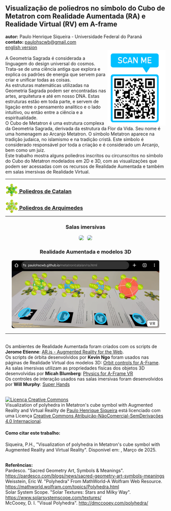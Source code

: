 <link rel="stylesheet" href="../scripts/style.css">
<meta charset="utf-8">
<link rel="icon" type="image/png" href="../catalan/vr/salas/imagens/icone.png">
<h2>Visualização de poliedros no símbolo do Cubo de Metatron com Realidade Aumentada (RA) e Realidade Virtual (RV) em A-frame</h2>
<b>autor:</b> Paulo Henrique Siqueira - Universidade Federal do Paraná
<br><b>contato:</b> <a href="#"> paulohscwb@gmail.com </a>
<br><a href="https://paulohscwb.github.io/metatron/">english version</a>
<div><img align="right" src="../imagens/qr.png"/>
<br>A Geometria Sagrada é considerada a linguagem do design universal do cosmos. Trata-se de uma ciência antiga que explora e explica os padrões de energia que servem para criar e unificar todas as coisas. 
<br>As estruturas matemáticas utilizadas na Geometria Sagrada podem ser encontradas nas artes, arquitetura e até em nosso DNA. Estas estruturas estão em toda parte, e servem de ligação entre o pensamento analítico e o lado intuitivo, ou então entre a ciência e a espiritualidade.
<br>O Cubo de Metatron é uma estrutura complexa da Geometria Sagrada, derivada da estrutura da Flor da Vida. Seu nome é uma homenagem ao Arcanjo Metatron. O símbolo Metatron aparece na tradição judaica, no islamismo e na tradição cristã. Este símbolo é considerado responsável por toda a criação e é considerado um Arcanjo, bem como um juiz.
<br>Este trabalho mostra alguns poliedros inscritos ou circunscritos no símbolo do Cubo do Metatron modelados em 2D e 3D, com as visualizações que podem ser acessadas com os recursos de Realidade Aumentada e também em salas imersivas de Realidade Virtual.</div>
<hr>
<h3 style="margin-top:3px"><a target="_blank" href="../catalan/pt-br/"><img src="../catalan/vr/salas/imagens/icone.png" style="margin-bottom:-10px" width="40"> Poliedros de Catalan</a></h3>
<h3 style="margin-top:3px"><a target="_blank" href="../archimedes/pt-br/"><img src="../archimedes/vr/salas/imagens/icone.png" style="margin-bottom:-10px" width="40"> Poliedros de Arquimedes</a></h3>
<!--<h3 style="margin-top:3px"><a target="_blank" href="../biscribed/pt-br/"><img src="../biscribed/vr/salas/imagens/icone.png" style="margin-bottom:-10px" width="40"> Poliedros biscritos</a></h3>
<h3 style="margin-top:3px"><a target="_blank" href="../joined/pt-br/"><img src="../joined/vr/salas/imagens/icone.png" style="margin-bottom:-10px" width="40"> Cascos convexos de Arquimedes e de Catalan</a></h3>
<h3 style="margin-top:3px"><a target="_blank" href="../nonconvex/pt-br/"><img src="../nonconvex/vr/salas/imagens/icone.png" style="margin-bottom:-10px" width="40"> Poliedros não convexos 1</a></h3>
<h3 style="margin-top:3px"><a target="_blank" href="../nonconvex/pt-br/"><img src="../nonconvex/vr/salas/imagens/icone.png" style="margin-bottom:-10px" width="40"> Poliedros não convexos 2</a></h3>
<h3 style="margin-top:3px"><a target="_blank" href="../propellor/pt-br/"><img src="../propellor/vr/salas/imagens/icone.png" style="margin-bottom:-10px" width="40"> Poliedros de hélice</a></h3>
<h3 style="margin-top:3px"><a target="_blank" href="../toroids/pt-br/"><img src="../toroids/vr/salas/imagens/icone.png" style="margin-bottom:-10px" width="40"> Toroides poliédricos</a></h3>-->
<hr>
<h3 align="center">Salas imersivas</h3>
<p align="center"><img src="../catalan/vr/salas/videos/catalan.gif" style="max-width: 47%; border-radius:5px; margin-right:10px" loading="lazy"/><img src="../archimedes/vr/salas/videos/archimedes.gif" style="max-width: 47%; border-radius:5px;" loading="lazy"/></p>
<h3 align="center">Realidade Aumentada e modelos 3D</h3>
<p align="center"><img src="../catalan/ar/example.png" style="max-width: 92%; border-radius:5px;" loading="lazy"/></p>
<hr>
<br>Os ambientes de Realidade Aumentada foram criados com os scripts de <b>Jerome Etienne</b>: <a href="https://github.com/jeromeetienne/AR.js" target="_blank"> AR.js - Augmented Reality for the Web</a>.
<br>Os scripts de órbita desenvolvidos por <b>Kevin Ngo</b> foram usados nas páginas de Realidade Virtual dos modelos 3D: <a href="https://github.com/supermedium/superframe/tree/master/components/orbit-controls/" target="_blank"> Orbit controls for A-Frame</a>.
<br>As salas imersivas utilizam as propriedades físicas dos objetos 3D desenvolvidas por <b>Micah Blumberg</b>: <a  href="https://github.com/c-frame/aframe-physics-system" target="_blank"> Physics for A-Frame VR</a>
<br>Os controles de interação usados nas salas imersivas foram desenvolvidos por <b>Will Murphy</b>: <a  href="https://github.com/c-frame/aframe-super-hands-component" target="_blank"> Super Hands</a>
<br>

<br><a rel="license" href="http://creativecommons.org/licenses/by-nc-nd/4.0/"><img alt="Licença Creative Commons" style="border-width:0" src="https://i.creativecommons.org/l/by-nc-nd/4.0/88x31.png" loading="lazy"/></a><br /><span xmlns:dct="http://purl.org/dc/terms/" property="dct:title">Visualization of polyhedra in Metatron's cube symbol with Augmented Reality and Virtual Reality</span> de <a xmlns:cc="http://creativecommons.org/ns#" href="https://paulohscwb.github.io/metatron/" property="cc:attributionName" rel="cc:attributionURL">Paulo Henrique Siqueira</a> está licenciado com uma Licença <a rel="license" href="http://creativecommons.org/licenses/by-nc-nd/4.0/">Creative Commons Atribuição-NãoComercial-SemDerivações 4.0 Internacional</a>.

<h4>Como citar este trabalho:</h4> 
<p>Siqueira, P.H., "Visualization of polyhedra in Metatron's cube symbol with Augmented Reality and Virtual Reality". Disponível em: <https://paulohscwb.github.io/metatron/>, Março de 2025.</p>
<!--<a target="_blank" href="https://doi.org/10.5281/zenodo.14502405"><img src="https://zenodo.org/badge/DOI/10.5281/zenodo.14502405.svg" alt="DOI"></a>-->
<br><b>Referências:</b>
<br>Pardesco. "Sacred Geometry Art, Symbols & Meanings". <a href="https://pardesco.com/blogs/news/sacred-geometry-art-symbols-meanings" target="_blank">https://pardesco.com/blogs/news/sacred-geometry-art-symbols-meanings</a>
<br>Weisstein, Eric W. "Polyhedra" From MathWorld-A Wolfram Web Resource. <a href="https://mathworld.wolfram.com/topics/Polyhedra.html" target="_blank">https://mathworld.wolfram.com/topics/Polyhedra.html</a>
<br>Solar System Scope. "Solar Textures: Stars and Milky Way". <a href="https://www.solarsystemscope.com/textures/" target="_blank">https://www.solarsystemscope.com/textures/</a>
<br>McCooey, D. I. "Visual Polyhedra". <a href="http://dmccooey.com/polyhedra/" target="_blank">http://dmccooey.com/polyhedra/</a>
